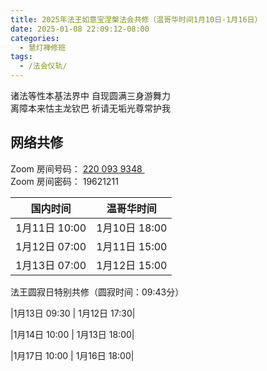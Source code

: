 ```yaml
---
title: 2025年法王如意宝涅槃法会共修（温哥华时间1月10日-1月16日）
date: 2025-01-08 22:09:12-08:00
categories:
  - 慧灯禅修班
tags:
  - /法会仪轨/
---
```

诸法等性本基法界中 自现圆满三身游舞力  
离障本来怙主龙钦巴 祈请无垢光尊常护我

## 网络共修

Zoom 房间号码： [220 093 9348 ](https://us02web.zoom.us/j/7672270786?pwd=bjRzNVpOT0g1cWF3WWVqVE1PZzlWZz09)\
Zoom 房间密码： 19621211

|国内时间 | 温哥华时间|
| --- | ----------- |	         
|1月11日 10:00 |  1月10日 18:00|
|1月12日 07:00 |  1月11日 15:00|
|1月13日 07:00 |	1月12日 15:00|


法王圆寂日特别共修（圆寂时间：09:43分）

|1月13日 09:30 |	1月12日 17:30|



|1月14日 10:00 |	1月13日 18:00|

|1月17日 10:00 |	1月16日 18:00|
